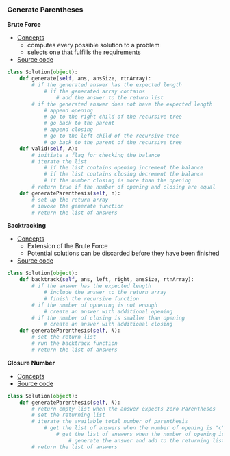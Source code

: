 ### Generate Parentheses
**Brute Force**
- [Concepts](images/Brute.png)
    - computes every possible solution to a problem 
    - selects one that fulfills the requirements
- [Source code](source/Recursion.py)
```python
class Solution(object):
    def generate(self, ans, ansSize, rtnArray):
        # if the generated answer has the expected length
            # if the generated array contains
                # add the answer to the return list
        # if the generated answer does not have the expected length
            # append opening
            # go to the right child of the recursive tree
            # go back to the parent
            # append closing
            # go to the left child of the recursive tree
            # go back to the parent of the recursive tree
    def valid(self, A):
        # initiate a flag for checking the balance
        # iterate the list
            # if the list contains opening increment the balance
            # if the list contains closing decrement the balance
            # if the number closing is more than the opening
        # return true if the number of opening and closing are equal
    def generateParenthesis(self, n):
        # set up the return array
        # invoke the generate function
        # return the list of answers
```

**Backtracking**
- [Concepts](images/Backtrack.png)
    - Extension of the Brute Force 
    - Potential solutions can be discarded before they have been finished
- [Source code](source/BackTracking.py)
```python
class Solution(object):
    def backtrack(self, ans, left, right, ansSize, rtnArray):
        # if the answer has the expected length
            # include the answer to the return array
            # finish the recursive function
        # if the number of opnening is not enough
            # create an answer with additional opening
        # if the number of closing is smaller than opening
            # create an answer with additional closing
    def generateParenthesis(self, N):
        # set the return list
        # run the backtrack function
        # return the list of answers
```

**Closure Number**
- [Concepts](images/Closure.png)
- [Source code](source/Closure.py)
```python
class Solution(object):
    def generateParenthesis(self, N):
        # return empty list when the answer expects zero Parentheses
        # set the returning list
        # iterate the available total number of parenthesis
            # get the list of answers when the number of opening is "c"
                # get the list of answers when the number of opening is N - c - 1
                    # generate the answer and add to the returning list
        # return the list of answers
```